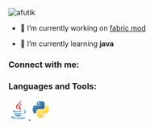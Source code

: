<p align="left"> <img src="https://komarev.com/ghpvc/?username=afutik&label=Profile%20views&color=0e75b6&style=flat" alt="afutik" /> </p>

- 🔭 I’m currently working on [fabric mod](https://github.com/AFUtik/fabric-mod-1.20)

- 🌱 I’m currently learning **java**

<h3 align="left">Connect with me:</h3>
<p align="left">
</p>

<h3 align="left">Languages and Tools:</h3>
<p align="left"> <a href="https://www.java.com" target="_blank" rel="noreferrer"> <img src="https://raw.githubusercontent.com/devicons/devicon/master/icons/java/java-original.svg" alt="java" width="40" height="40"/> </a> <a href="https://www.python.org" target="_blank" rel="noreferrer"> <img src="https://raw.githubusercontent.com/devicons/devicon/master/icons/python/python-original.svg" alt="python" width="40" height="40"/> </a> </p>
